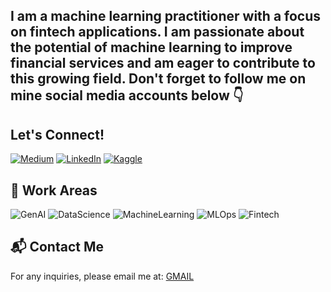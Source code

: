 ## I am a machine learning practitioner with a focus on fintech applications. I am passionate about the potential of machine learning to improve financial services and am eager to contribute to this growing field. Don't forget to follow me on mine social media accounts below 👇

## Let's Connect!
[![Medium](https://img.shields.io/badge/Medium-black?style=for-the-badge&logo=medium)](https://medium.com/@tnr1337/)
[![LinkedIn](https://img.shields.io/badge/LinkedIn-blue?style=for-the-badge&logo=linkedin)](https://www.linkedin.com/in/omertanir/)
[![Kaggle](https://img.shields.io/badge/Kaggle-blue?style=for-the-badge&logo=kaggle)](https://www.kaggle.com/mertanr)



## 🤖 Work Areas
![GenAI](https://img.shields.io/badge/GenAI-blue?style=for-the-badge)
![DataScience](https://img.shields.io/badge/DataScience-yellow?style=for-the-badge)
![MachineLearning](https://img.shields.io/badge/MachineLearning-orange?style=for-the-badge)
![MLOps](https://img.shields.io/badge/MLOps-purple?style=for-the-badge)
![Fintech](https://img.shields.io/badge/Fintech-black?style=for-the-badge)

## 📬 Contact Me
For any inquiries, please email me at: [GMAIL](omertnr1337@gmail.com)
